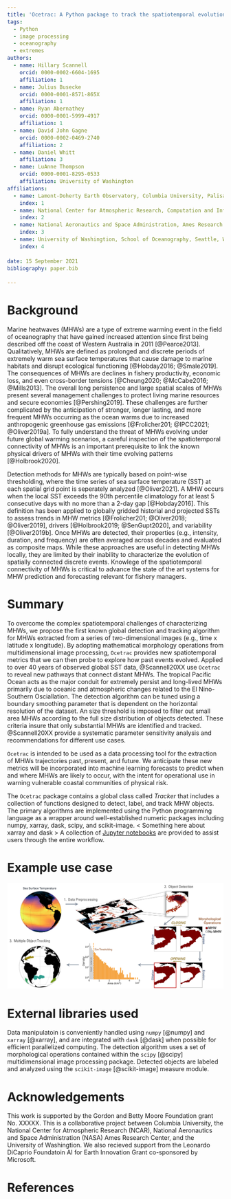 ```yaml
---
title: 'Ocetrac: A Python package to track the spatiotemporal evolution of marine heatwaves'
tags:
  - Python
  - image processing
  - oceanography
  - extremes
authors:
  - name: Hillary Scannell
    orcid: 0000-0002-6604-1695
    affiliation: 1
  - name: Julius Busecke
    orcid: 0000-0001-8571-865X
    affiliation: 1
  - name: Ryan Abernathey
    orcid: 0000-0001-5999-4917
    affiliation: 1
  - name: David John Gagne
    orcid: 0000-0002-0469-2740
    affiliation: 2
  - name: Daniel Whitt
    affiliation: 3
  - name: LuAnne Thompson
    orcid: 0000-0001-8295-0533
    affiliation: University of Washington
affiliations:
  - name: Lamont-Doherty Earth Observatory, Columbia University, Palisades, New York, USA
    index: 1
  - name: National Center for Atmospheric Research, Computation and Information Systems Laboratory, Boulder, Colorado, USA
    index: 2
  - name: National Aeronautics and Space Administration, Ames Research Center, California, USA
    index: 3
  - name: University of Washingtion, School of Oceanography, Seattle, Washington, USA
    index: 4
    
date: 15 September 2021
bibliography: paper.bib

---
```


# Background

Marine heatwaves (MHWs) are a type of extreme warming event in the field of oceanography that have gained increased attention since first being described off the coast of Western Australia in 2011 [@Pearce2013]. Qualitatively, MHWs are defined as prolonged and discrete periods of extremely warm sea surface temperatures that cause damage to marine habitats and disrupt ecological functioning [@Hobday2016; @Smale2019]. The consequences of MHWs are declines in fishery productivity, economic loss, and even cross-border tensions [@Cheung2020; @McCabe2016; @Mills2013]. The overall long persistence and large spatial scales of MHWs present several management challenges to protect living marine resources and secure economies [@Pershing2019]. These challenges are further complicated by the anticipation of stronger, longer lasting, and more frequent MHWs occurring as the ocean warms due to increased anthropogenic greenhouse gas emissions [@Frolicher201; @IPCC2021; @Oliver2019a]. To fully understand the threat of MHWs evolving under future global warming scenarios, a careful inspection of the spatiotemporal connectivity of MHWs is an important prerequisite to link the known physical drivers of MHWs with their time evolving patterns [@Holbrook2020]. 

Detection methods for MHWs are typically based on point-wise thresholding, where the time series of sea surface temperature (SST) at each spatial grid point is seperately analyzed [@Oliver2021]. A MHW occurs when the local SST exceeds the 90th percentile climatology for at least 5 consecutive days with no more than a 2-day gap [@Hobday2016]. This definition has been applied to globally gridded historial and projected SSTs to assess trends in MHW metrics [@Frolicher201; @Oliver2018; @Oliver2019], drivers [@Holbrook2019; @SenGupt2020], and variability [@Oliver2019b]. Once MHWs are detected, their properties (e.g., intensity, duration, and frequency) are often averaged across decades and evaluated as composite maps. While these approaches are useful in detecting MHWs locally, they are limited by their inability to characterize the evolution of spatially connected discrete events. Knowlege of the spatiotemporal connectivity of MHWs is critical to advance the state of the art systems for MHW prediction and forecasting relevant for fishery managers.

# Summary

To overcome the complex spatiotemporal challenges of characterizing MHWs, we propose the first known global detection and tracking algorithm for MHWs extracted from a series of two-dimensional images (e.g., time x latitude x longitude). By adopting mathematical morphology operations from multidimensional image processing, `Ocetrac` provides new spatiotemporal metrics that we can then probe to explore how past events evolved. Applied to over 40 years of observed global SST data, @Scannell20XX use `Ocetrac` to reveal new pathways that connect distant MHWs. The tropical Pacific Ocean acts as the major conduit for extremely persist and long-lived MHWs primarily due to oceanic and atmospheric changes related to the El Nino-Southern Osciallation. The detection algorithm can be tuned using a boundary smoothing parameter that is dependent on the horizontal resolution of the dataset. An size threshold is imposed to filter out small area MHWs according to the full size distribution of objects detected. These criteria insure that only substantial MHWs are identified and tracked. @Scannell20XX provide a systematic parameter sensitivity analysis and recommendations for different use cases.  

`Ocetrac` is intended to be used as a data processing tool for the extraction of MHWs trajectories past, present, and future. We anticipate these new metrics will be incorporated into machine learning forecasts  to predict when and where MHWs are likely to occur, with the intent for operational use in warning vulnerable coastal communities of physical risk.  

The `Ocetrac` package contains a global class called *Tracker* that includes a collection of functions designed to detect, label, and track MHW objects. The primary algorithms are implemented using the Python programming language as a wrapper around well-established numeric packages including numpy, xarray, dask, scipy, and scikit-image. < Something here about xarray and dask > A collection of [Jupyter notebooks](https://github.com/ocetrac/ocetrac/tree/main/notebooks) are provided to assist users through the entire workflow.

# Example use case

![Example workflow of identifying and track marine heatwaves using Ocetrac.\label{fig:thr}](fig1.png)

<!-- 
![Ocetrac boundaries compared to initial sea surface temperature anomalies.\label{fig:thr}](fig2.png)

![Multiple Object Tracking; merging and splitting.\label{fig:thr}](fig3.png)
 -->
# External libraries used

Data manipulatoin is conveniently handled using `numpy` [@numpy] and `xarray` [@xarray], and are integrated with `dask` [@dask] when possible for efficient parallelized computing. The detection algorithm uses a set of morphological operations contained within the `scipy` [@scipy] multidimensional image processing package. Detected objects are labeled and analyzed using the `scikit-image` [@scikit-image] measure module.

# Acknowledgements

This work is supported by the Gordon and Betty Moore Foundation grant No. XXXXX. This is a collaborative project between Columbia University, the National Center for Atmospheric Research (NCAR), National Aeronautics and Space Administration (NASA) Ames Research Center, and the University of Washingtion. We also recieved support from the Leonardo DiCaprio Foundatoin AI for Earth Innovation Grant co-sponsored by Microsoft. 

# References
